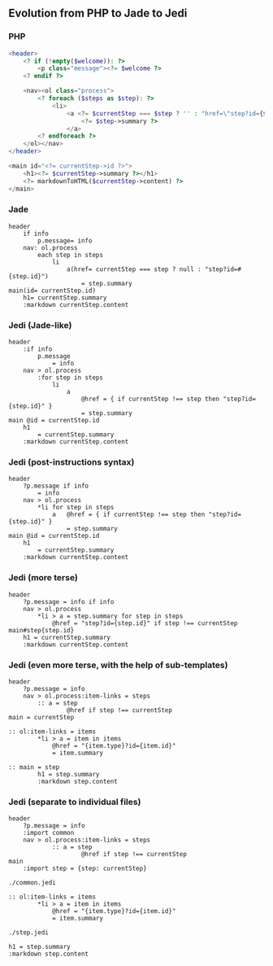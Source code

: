 ## Evolution from PHP to Jade to Jedi

### PHP

```php
<header>
	<? if (!empty($welcome)): ?>
		<p class="message"><?= $welcome ?>
	<? endif ?>

	<nav><ol class="process">
		<? foreach ($steps as $step): ?>
			<li>
				<a <?= $currentStep === $step ? '' : "href=\"step?id={$step->id}\"" ?>>
					<?= $step->summary ?>
				</a>
		<? endforeach ?>
	</ol></nav>
</header>

<main id="<?= currentStep->id ?>">
	<h1><?= $currentStep->summary ?></h1>
	<?= markdownToHTML($currentStep->content) ?>
</main>
```

### Jade

```jade
header
	if info
		p.message= info
	nav: ol.process
		each step in steps
			li
				a(href= currentStep === step ? null : "step?id=#{step.id}")
					= step.summary
main(id= currentStep.id)
	h1= currentStep.summary
	:markdown currentStep.content
```

### Jedi (Jade-like)

```jedi
header
	:if info
		p.message
			= info
	nav > ol.process
		:for step in steps
			li
				a
					@href = { if currentStep !== step then "step?id={step.id}" }
					= step.summary
main @id = currentStep.id
	h1
		= currentStep.summary
	:markdown currentStep.content
```

### Jedi (post-instructions syntax)

```jedi
header
	?p.message if info
		= info
	nav > ol.process
		*li for step in steps
			a	@href = { if currentStep !== step then "step?id={step.id}" }
				= step.summary
main @id = currentStep.id
	h1
		= currentStep.summary
	:markdown currentStep.content
```

### Jedi (more terse)

```jedi
header
	?p.message = info if info
	nav > ol.process
		*li > a = step.summary for step in steps
			@href = "step?id={step.id}" if step !== currentStep
main#step{step.id}
	h1 = currentStep.summary
	:markdown currentStep.content
```

### Jedi (even more terse, with the help of sub-templates)

```jedi
header
	?p.message = info
	nav > ol.process:item-links = steps
		:: a = step
				@href if step !== currentStep
main = currentStep

:: ol:item-links = items
		*li > a = item in items
			@href = "{item.type}?id={item.id}"
			= item.summary

:: main = step
		h1 = step.summary
		:markdown step.content
```

### Jedi (separate to individual files)

```jedi
header
	?p.message = info
	:import common
	nav > ol.process:item-links = steps
			:: a = step
					@href if step !== currentStep
main
	:import step = {step: currentStep}

```

`./common.jedi`
```
:: ol:item-links = items
		*li > a = item in items
			@href = "{item.type}?id={item.id}"
			= item.summary
```

`./step.jedi`
```jedi
h1 = step.summary
:markdown step.content
```
